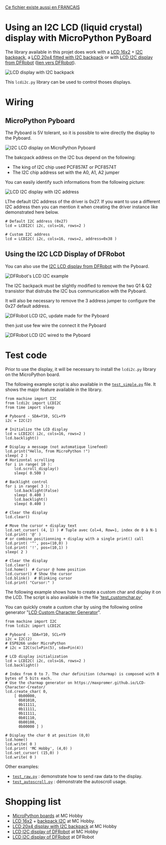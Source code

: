[Ce fichier existe aussi en FRANCAIS](readme.md)

# Using an I2C LCD (liquid crystal) display with MicroPython PyBoard


The library available in this projet does work with a [LCD 16x2](https://shop.mchobby.be/fr/afficheur-lcd-tft-oled/176-lcd-16x2-extra-blanc-sur-bleu-3232100001763.html) + [I2C backpack](https://shop.mchobby.be/fr/afficheur-lcd-tft-oled/882-lcd-20x4-backpack-i2c-blanc-sur-bleu-3232100008823.html), a [LCD 20x4 fitted with I2C backpack](https://shop.mchobby.be/fr/afficheur-lcd-tft-oled/881-lcd-20x4-backpack-i2c-blanc-sur-bleu-3232100008816.html) or with [LCD I2C display from DFRobot](https://shop.mchobby.be/fr/nouveaute/1807-afficheur-lcd-16x2-i2c-3232100018075-dfrobot.html) ([lien vers DFRobot](https://www.dfrobot.com/product-135.html?search=dfr0063&description=true)).

![LCD display with I2C backpack](docs/_static/lcd-i2c-example.jpg)

This `lcdi2c.py` library can be used to control thoses displays.

# Wiring

## MicroPython Pyboard

The Pyboard is 5V tolerant, so it is possible to wire directly the display to the Pyboard.

![I2C LCD display on MicroPython Pyboard](docs/_static/LCD-I2C-to-pyboard.jpg)

The bakcpack address on the I2C bus depend on the following:
* The king of I2C chip used PCF857AT or PCF8574T
* The I2C chip address set with the A0, A1, A2 jumper

You can easily identify such informations from the following picture:

![LCD I2C display with I2C address](docs/_static/LCD-I2C-addresses.jpg)

LThe default I2C address of the driver is 0x27. If you want to use a different I2C address then you can mention it when creating the driver instance like demonstrated here below.

```
# Default I2C address (0x27)
lcd = LCDI2C( i2c, cols=16, rows=2 )

# Custom I2C address
lcd = LCDI2C( i2c, cols=16, rows=2, address=0x38 )
```

## Using the I2C LCD Display of DFRobot

You can also use the [I2C LCD display from DFRobot](https://www.dfrobot.com/product-135.html?search=dfr0063&description=true) with the Pyboard.

![DFRobot's LCD I2C example](docs/_static/customchar_dfrobot.jpg)

The I2C backpack must be slightly modified to remove the two Q1 & Q2 transistor that distrubs the I2C bus communication with the Pyboard.

It will also be necessary to remove the 3 address jumper to configure the 0x27 default address.

![DFRobot LCD I2C, update made for the Pyboard](docs/_static/DFRobot-LCD-I2C-modification-1.jpg)

then just use few wire the connect it the Pyboard

![DFRobot LCD I2C wired to the Pyboard](docs/_static/DFRobot-LCD-I2C-modification-2.jpg)

# Test code

Prior to use the display, it will be necessary to install the `lcdi2c.py` library on the MicroPython board.

The following example script is also available in the [`test_simple.py`](examples/test_simple.py) file. It shows the major feature available in the library.

```
from machine import I2C
from lcdi2c import LCDI2C
from time import sleep

# Pyboard - SDA=Y10, SCL=Y9
i2c = I2C(2)

# Initialize the LCD display
lcd = LCDI2C( i2c, cols=16, rows=2 )
lcd.backlight()

# Display a message (not automatique linefeed)
lcd.print("Hello, from MicroPython !")
sleep( 2 )
# Horizontal scrolling
for i in range( 10 ):
	lcd.scroll_display()
	sleep( 0.500 )

# Backlight control
for i in range( 3 ):
	lcd.backlight(False)
	sleep( 0.400 )
	lcd.backlight()
	sleep( 0.400 )

# Clear the display
lcd.clear()

# Move the cursor + display text
lcd.set_cursor( (4, 1) ) # Tuple avec Col=4, Row=1, index de 0 à N-1
lcd.print( '@' )
# or combine positionning + display with a single print() call
lcd.print( '^', pos=(10,0) )
lcd.print( '!', pos=(10,1) )
sleep( 2 )

# Clear the display
lcd.clear()
lcd.home()  # Cursor @ home position
lcd.cursor() # Show the cursor
lcd.blink()  # Blinking cursor
lcd.print( "Cursor:" )
```

The following example shows how to create a custom char and display it on the LCD. The script is also available in the file ['test_customchar.py'](examples/test_customchar.py)

You can quickly create a custom char by using the following online generator  "[LCD Custom Character Generator](https://maxpromer.github.io/LCD-Character-Creator/)".

```
from machine import I2C
from lcdi2c import LCDI2C

# Pyboard - SDA=Y10, SCL=Y9
i2c = I2C(2)
# ESP8266 under MicroPython
# i2c = I2C(scl=Pin(5), sda=Pin(4))

# LCD display initialization
lcd = LCDI2C( i2c, cols=16, rows=2 )
lcd.backlight()

# Index from 0 to 7. The char definition (charmap) is composed with 8 bytes of 5 bits each.
# Use the charmap generator on https://maxpromer.github.io/LCD-Character-Creator/
lcd.create_char( 0,
	[ 0b00000,
	  0b01010,
	  0b11111,
	  0b11111,
	  0b11111,
	  0b01110,
	  0b00100,
	  0b00000 ] )

# Display the char 0 at position (0,0)
lcd.home()
lcd.write( 0 )
lcd.print( 'MC Hobby', (4,0) )
lcd.set_cursor( (15,0) )
lcd.write( 0 )
```

Other examples:
* [`test_raw.py`](examples/test_raw.py) : demonstrate how to send raw data to the display.
* [`test_autoscroll.py`](examples/test_autoscroll.py) : démonstrate the autoscroll usage.

# Shopping list
* [MicroPython boards](https://shop.mchobby.be/fr/56-micropython) at MC Hobby
* [LCD 16x2](https://shop.mchobby.be/fr/afficheur-lcd-tft-oled/176-lcd-16x2-extra-blanc-sur-bleu-3232100001763.html) + [backpack I2C](https://shop.mchobby.be/fr/afficheur-lcd-tft-oled/882-lcd-20x4-backpack-i2c-blanc-sur-bleu-3232100008823.html) at MC Hobby.
* [LCD 20x4 display with I2C backpack](https://shop.mchobby.be/fr/afficheur-lcd-tft-oled/881-lcd-20x4-backpack-i2c-blanc-sur-bleu-3232100008816.html) at MC Hobby
* [LCD I2C display of DFRobot](https://shop.mchobby.be/fr/nouveaute/1807-afficheur-lcd-16x2-i2c-3232100018075-dfrobot.html) at MC Hobby
* [LCD I2C display of DFRobot](https://www.dfrobot.com/product-135.html?search=dfr0063&description=true) at DFRobot
